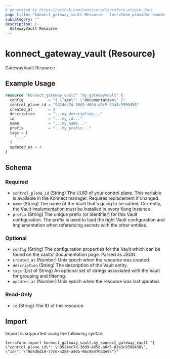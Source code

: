 ```yaml
---
# generated by https://github.com/hashicorp/terraform-plugin-docs
page_title: "konnect_gateway_vault Resource - terraform-provider-konnect"
subcategory: ""
description: |-
  GatewayVault Resource
---
```


# konnect_gateway_vault (Resource)

GatewayVault Resource

## Example Usage

```terraform
resource "konnect_gateway_vault" "my_gatewayvault" {
  config           = "{ \"see\": \"documentation\" }"
  control_plane_id = "9524ec7d-36d9-465d-a8c5-83a3c9390458"
  created_at       = 4
  description      = "...my_description..."
  id               = "...my_id..."
  name             = "...my_name..."
  prefix           = "...my_prefix..."
  tags = [
    "..."
  ]
  updated_at = 4
}
```

<!-- schema generated by tfplugindocs -->
## Schema

### Required

- `control_plane_id` (String) The UUID of your control plane. This variable is available in the Konnect manager. Requires replacement if changed.
- `name` (String) The name of the Vault that's going to be added. Currently, the Vault implementation must be installed in every Kong instance.
- `prefix` (String) The unique prefix (or identifier) for this Vault configuration. The prefix is used to load the right Vault configuration and implementation when referencing secrets with the other entities.

### Optional

- `config` (String) The configuration properties for the Vault which can be found on the vaults' documentation page. Parsed as JSON.
- `created_at` (Number) Unix epoch when the resource was created.
- `description` (String) The description of the Vault entity.
- `tags` (List of String) An optional set of strings associated with the Vault for grouping and filtering.
- `updated_at` (Number) Unix epoch when the resource was last updated.

### Read-Only

- `id` (String) The ID of this resource.

## Import

Import is supported using the following syntax:

```shell
terraform import konnect_gateway_vault.my_konnect_gateway_vault "{ \"control_plane_id\": \"9524ec7d-36d9-465d-a8c5-83a3c9390458\",  \"id\": \"9d4d6d19-77c6-428e-a965-9bc9647633e9\"}"
```
